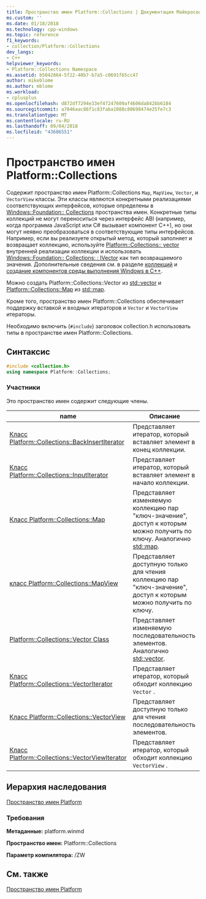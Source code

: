 ```yaml
---
title: Пространство имен Platform::Collections | Документация Майкрософт
ms.custom: ''
ms.date: 01/18/2018
ms.technology: cpp-windows
ms.topic: reference
f1_keywords:
- collection/Platform::Collections
dev_langs:
- C++
helpviewer_keywords:
- Platform::Collections Namespace
ms.assetid: b5042864-5f22-40b7-b7a5-c0691f65cc47
author: mikeblome
ms.author: mblome
ms.workload:
- cplusplus
ms.openlocfilehash: d872df7294e33ef47247609af4606da842bb6184
ms.sourcegitcommit: a7046aac86f1c83faba1088c80698474e25fe7c3
ms.translationtype: MT
ms.contentlocale: ru-RU
ms.lasthandoff: 09/04/2018
ms.locfileid: "43686551"
---
```

# <a name="platformcollections-namespace"></a>Пространство имен Platform::Collections

Содержит пространство имен Platform::Collections `Map`, `MapView`, `Vector`, и `VectorView` классы. Эти классы являются конкретными реализациями соответствующих интерфейсов, которые определены в [Windows::Foundation:: Collections](/uwp/api/Windows.Foundation.Collections) пространства имен. Конкретные типы коллекций не могут переноситься через интерфейс ABI (например, когда программа JavaScript или C# вызывает компонент C++), но они могут неявно преобразоваться в соответствующие типы интерфейсов. Например, если вы реализуете открытый метод, который заполняет и возвращает коллекцию, используйте [Platform::Collections:: vector](../cppcx/platform-collections-vector-class.md) внутренней реализации коллекции и использовать [Windows::Foundation:: Collections: : IVector](/uwp/api/Windows.Foundation.Collections.IVector_T_) как тип возвращаемого значения. Дополнительные сведения см. в разделе [коллекций](../cppcx/collections-c-cx.md) и [создание компонентов среды выполнения Windows в C++](/windows/uwp/winrt-components/creating-windows-runtime-components-in-cpp).

Можно создать Platform::Collections::Vector из [std::vector](../standard-library/vector-class.md) и [Platform::Collections::Map](../cppcx/platform-collections-map-class.md) из [std::map](../standard-library/map-class.md).

Кроме того, пространство имен Platform::Collections обеспечивает поддержку вставкой и входных итераторов и `Vector` и `VectorView` итераторы.

Необходимо включить (`#include`) заголовок collection.h использовать типы в пространстве имен Platform::Collections.

## <a name="syntax"></a>Синтаксис

```cpp
#include <collection.h>
using namespace Platform::Collections;
```

### <a name="members"></a>Участники

Это пространство имен содержит следующие члены.

|name|Описание|
|----------|-----------------|
|[Класс Platform::Collections::BackInsertIterator](../cppcx/platform-collections-backinsertiterator-class.md)|Представляет итератор, который вставляет элемент в конец коллекции.|
|[Класс Platform::Collections::InputIterator](../cppcx/platform-collections-inputiterator-class.md)|Представляет итератор, который вставляет элемент в начало коллекции.|
|[Класс Platform::Collections::Map](../cppcx/platform-collections-map-class.md)|Представляет изменяемую коллекцию пар "ключ-значение", доступ к которым можно получить по ключу. Аналогично [std::map](../standard-library/map-class.md).|
|[класс Platform::Collections::MapView](../cppcx/platform-collections-mapview-class.md)|Представляет доступную только для чтения коллекцию пар "ключ-значение", доступ к которым можно получить по ключу.|
|[Platform::Collections::Vector Class](../cppcx/platform-collections-vector-class.md)|Представляет изменяемую последовательность элементов. Аналогично [std::vector](../standard-library/vector-class.md).|
|[Класс Platform::Collections::VectorIterator](../cppcx/platform-collections-vectoriterator-class.md)|Представляет итератор, который обходит коллекцию `Vector` .|
|[Класс Platform::Collections::VectorView](../cppcx/platform-collections-vectorview-class.md)|Представляет доступную только для чтения последовательность элементов.|
|[Класс Platform::Collections::VectorViewIterator](../cppcx/platform-collections-vectorviewiterator-class.md)|Представляет итератор, который обходит коллекцию `VectorView` .|

## <a name="inheritance-hierarchy"></a>Иерархия наследования

[Пространство имен Platform](../cppcx/platform-namespace-c-cx.md)

### <a name="requirements"></a>Требования

**Метаданные:** platform.winmd

**Пространство имен:** Platform::Collections

**Параметр компилятора:** /ZW

## <a name="see-also"></a>См. также

[Пространство имен Platform](../cppcx/platform-namespace-c-cx.md)  
